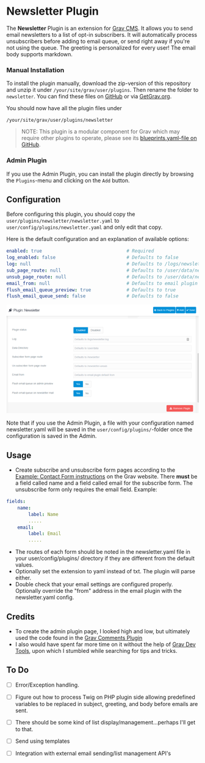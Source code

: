 # Newsletter Plugin

The **Newsletter** Plugin is an extension for [Grav CMS](http://github.com/getgrav/grav). It allows you to send email newsletters to a list of opt-in subscribers. It will automatically process unsubscribers before adding to email queue, or send right away if you're not using the queue. The greeting is personalized for every user! The email body supports markdown.

### Manual Installation

To install the plugin manually, download the zip-version of this repository and unzip it under `/your/site/grav/user/plugins`. Then rename the folder to `newsletter`. You can find these files on [GitHub](https://github.com/marknokes/grav-plugin-newsletter) or via [GetGrav.org](http://getgrav.org/downloads/plugins#extras).

You should now have all the plugin files under

    /your/site/grav/user/plugins/newsletter
	
> NOTE: This plugin is a modular component for Grav which may require other plugins to operate, please see its [blueprints.yaml-file on GitHub](https://github.com/marknokes/grav-plugin-newsletter/blob/master/blueprints.yaml).

### Admin Plugin

If you use the Admin Plugin, you can install the plugin directly by browsing the `Plugins`-menu and clicking on the `Add` button.

## Configuration

Before configuring this plugin, you should copy the `user/plugins/newsletter/newsletter.yaml` to `user/config/plugins/newsletter.yaml` and only edit that copy.

Here is the default configuration and an explanation of available options:

```yaml
enabled: true                               # Required
log_enabled: false                          # Defaults to false
log: null                                   # Defaults to /logs/newsletter.log
sub_page_route: null                        # Defaults to /user/data/newsletter
unsub_page_route: null                      # Defaults to /user/data/newsletter-unsub
email_from: null                            # Defaults to email plugin default from
flush_email_queue_preview: true             # Defaults to true
flush_email_queue_send: false               # Defaults to false
```

![Screenshot of admin config screen](https://github.com/marknokes/grav-plugin-newsletter/blob/master/screenshot.png)

Note that if you use the Admin Plugin, a file with your configuration named newsletter.yaml will be saved in the `user/config/plugins/`-folder once the configuration is saved in the Admin.

## Usage

* Create subscribe and unsubscribe form pages according to the [Example: Contact Form instructions](https://learn.getgrav.org/16/forms/forms/example-form) on the Grav website. There **must** be a field called name and a field called email for the subscribe form. The unsubscribe form only requires the email field.
Example:
```yaml
fields:
    name:
        label: Name
        .....
    email:
        label: Email
        .....
```
* The routes of each form should be noted in the newsletter.yaml file in your user/config/plugins/ directory if they are different from the default values.
* Optionally set the extension to yaml instead of txt. The plugin will parse either.
* Double check that your email settings are configured properly. Optionally override the "from" address in the email plugin with the newsletter.yaml config.

## Credits

* To create the admin plugin page, I looked high and low, but ultimately used the code found in the [Grav Comments Plugin](https://github.com/getgrav/grav-plugin-comments)
* I also would have spent far more time on it without the help of [Grav Dev Tools](https://github.com/getgrav/grav-plugin-devtools), upon which I stumbled while searching for tips and tricks.

## To Do

- [ ] Error/Exception handling.
- [ ] Figure out how to process Twig on PHP plugin side allowing predefined variables to be replaced in subject, greeting, and body before emails are sent.
- [ ] There should be some kind of list display/management...perhaps I'll get to that.
- [ ] Send using templates
- [ ] Integration with external email sending/list management API's

